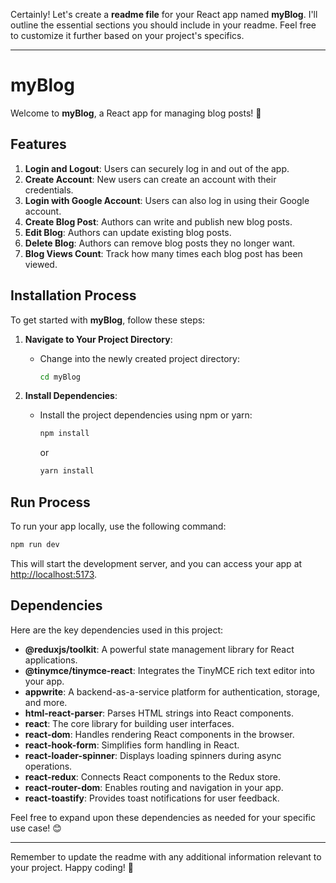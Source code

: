 Certainly! Let's create a **readme file** for your React app named **myBlog**. I'll outline the essential sections you should include in your readme. Feel free to customize it further based on your project's specifics.

---

# myBlog

Welcome to **myBlog**, a React app for managing blog posts! 🚀

## Features

1. **Login and Logout**: Users can securely log in and out of the app.
2. **Create Account**: New users can create an account with their credentials.
3. **Login with Google Account**: Users can also log in using their Google account.
4. **Create Blog Post**: Authors can write and publish new blog posts.
5. **Edit Blog**: Authors can update existing blog posts.
6. **Delete Blog**: Authors can remove blog posts they no longer want.
7. **Blog Views Count**: Track how many times each blog post has been viewed.

## Installation Process

To get started with **myBlog**, follow these steps:

1. **Navigate to Your Project Directory**:
   - Change into the newly created project directory:
     ```bash
     cd myBlog
     ```

2. **Install Dependencies**:
   - Install the project dependencies using npm or yarn:
     ```bash
     npm install
     ```
     or
     ```bash
     yarn install
     ```

## Run Process

To run your app locally, use the following command:

```bash
npm run dev
```

This will start the development server, and you can access your app at [http://localhost:5173](http://localhost:5173).

## Dependencies

Here are the key dependencies used in this project:

- **@reduxjs/toolkit**: A powerful state management library for React applications.
- **@tinymce/tinymce-react**: Integrates the TinyMCE rich text editor into your app.
- **appwrite**: A backend-as-a-service platform for authentication, storage, and more.
- **html-react-parser**: Parses HTML strings into React components.
- **react**: The core library for building user interfaces.
- **react-dom**: Handles rendering React components in the browser.
- **react-hook-form**: Simplifies form handling in React.
- **react-loader-spinner**: Displays loading spinners during async operations.
- **react-redux**: Connects React components to the Redux store.
- **react-router-dom**: Enables routing and navigation in your app.
- **react-toastify**: Provides toast notifications for user feedback.

Feel free to expand upon these dependencies as needed for your specific use case! 😊

---

Remember to update the readme with any additional information relevant to your project. Happy coding! 🎉
